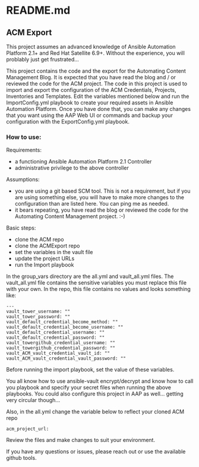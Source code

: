 # README.md
## ACM Export
This project assumes an advanced knowledge of Ansible Automation Platform 2.1+ and Red Hat Satellite 6.9+. Without the experience, you will problably just get frustrated...

This project contains the code and the export for the Automating Content Management Blog. It is expected that you have read the blog and / or reviewed the code for the ACM project. The code in this project is used to import and export the configuration of the ACM Credentials, Projects, Inventories and Templates. Edit the variables mentioned below and run the ImportConfig.yml playbook to create your required assets in Ansible Automation Platform. Once you have done that, you can make any changes that you want using the AAP Web UI or commands and backup your configuration with the ExportConfig.yml playbook.

### How to use:

Requirements:
- a functioning Ansible Automation Platform 2.1 Controller
- administrative privilege to the above controller

Assumptions:
- you are using a git based SCM tool. This is not a requirement, but if you are using something else, you will have to make more changes to the configuration than are listed here. You can ping me as needed.
- it bears repeating, you have read the blog or reviewed the code for the Automating Content Management project. :-)

Basic steps:
- clone the ACM repo
- clone the ACMExport repo
- set the variables in the vault file
- update the project URLs
- run the Import playbook

In the group_vars directory are the all.yml and vault_all.yml files. The vault_all.yml file contains the sensitive variables you must replace this file with your own. In the repo, this file contains no values and looks something like:
```
---
vault_tower_username: ""
vault_tower_password: ""
vault_default_credential_become_method: ""
vault_default_credential_become_username: ""
vault_default_credential_username: ""
vault_default_credential_password: ""
vault_towergithub_credential_username: "" 
vault_towergithub_credential_password: ""
vault_ACM_vault_credential_vault_id: ""
vault_ACM_vault_credential_vault_password: ""
```
Before running the import playbook, set the value of these variables.

You all know how to use ansible-vault encrypt/decrypt and know how to call you playbook and specify your secret files when running the above playbooks. You could also configure this project in AAP as well... getting very circular though...

Also, in the all.yml change the variable below to reflect your cloned ACM repo
```
acm_project_url: 
```
Review the files and make changes to suit your environment. 

If you have any questions or issues, please reach out or use the available github tools.

